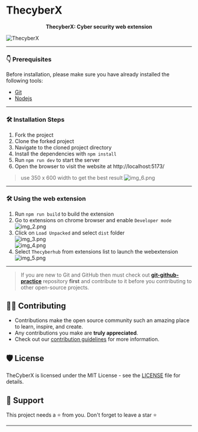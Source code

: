 # ThecyberX

<p align="center">
<b> ThecyberX: Cyber security web extension </b>
</p>

![ThecyberX](src/assets/img.png)

---

### 👇 Prerequisites

Before installation, please make sure you have already installed the following tools:

- [Git](https://git-scm.com/downloads)
- [Nodejs](https://nodejs.org/en/download/)

---

### 🛠️ Installation Steps

1. Fork the project
2. Clone the forked project
3. Navigate to the cloned project directory
4. Install the dependencies with `npm install`
5. Run `npm run dev` to start the server
6. Open the browser to visit the website at http://localhost:5173/

> use 350 x 600 width to get the best result
> ![img_6.png](src/assets/img_6.png)

---

### 🛠️ Using the web extension

1. Run `npm run build` to build the extension
2. Go to extensions on chrome browser and enable `Developer mode`  
   ![img_2.png](src/assets/img_2.png)
3. Click on `Load Unpacked` and select `dist` folder  
   ![img_3.png](src/assets/img_3.png)  
   ![img_4.png](src/assets/img_4.png)
4. Select `Thecyberhub` from extensions list to launch the webextension  
   ![img_5.png](src/assets/img_5.png)

---

> If you are new to Git and GitHub then must check out **[git-github-practice](https://github.com/CryptoverseWeb3/git-github-practice)** repository **first** and contribute to it before you contributing to other open-source projects.

## 👨‍💻 Contributing

- Contributions make the open source community such an amazing place to learn, inspire, and create.
- Any contributions you make are **truly appreciated**.
- Check out our [contribution guidelines](/CONTRIBUTING.md) for more information.

## 🛡️ License

TheCyberX is licensed under the MIT License - see the [LICENSE](LICENSE) file for details.

## 🙏 Support

This project needs a ⭐️ from you. Don't forget to leave a star ⭐️

---
